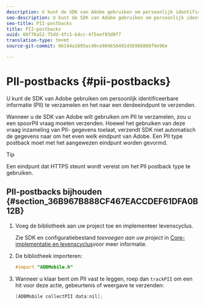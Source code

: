 ```yaml
---
description: U kunt de SDK van Adobe gebruiken om persoonlijk identificeerbare informatie (PII) te verzamelen en het naar een derdeeindpunt te verzenden.
seo-description: U kunt de SDK van Adobe gebruiken om persoonlijk identificeerbare informatie (PII) te verzamelen en het naar een derdeeindpunt te verzenden.
seo-title: PII-postbacks
title: PII-postbacks
uuid: 08f76a52-75dd-4fc1-b4cc-4f5eef93d0f7
translation-type: tm+mt
source-git-commit: 06144a1695ac40ce984656491456968888f9e96e

---
```



# PII-postbacks {#pii-postbacks}

U kunt de SDK van Adobe gebruiken om persoonlijk identificeerbare informatie (PII) te verzamelen en het naar een derdeeindpunt te verzenden.

Wanneer u de SDK van Adobe wilt gebruiken om PII te verzamelen, zou u een spoorPII vraag moeten verzenden. Hoewel het gebruiken van deze vraag inzameling van PII- gegevens toelaat, verzendt SDK niet automatisch de gegevens naar om het even welk eindpunt van Adobe. Een PII type postback moet met het aangewezen eindpunt worden gevormd.

>[!TIP]
>
>Een eindpunt dat HTTPS steunt wordt vereist om het PII postback type te gebruiken.

## PII-postbacks bijhouden {#section_36B967B888CF467EACCDEF61DFA0B12B}

1. Voeg de bibliotheek aan uw project toe en implementeer levenscyclus.

   Zie SDK en configuratiebestand *toevoegen aan uw project* in [Core-implementatie en levenscyclus](/help/ios/getting-started/dev-qs.md)voor meer informatie.
1. De bibliotheek importeren:

   ```objective-c
   #import "ADBMobile.h"
   ```

1. Wanneer u klaar bent om PII vast te leggen, roep dan `trackPII` om een hit voor deze actie, gebeurtenis of weergave te verzenden:

   ```objective-c
   [ADBMobile collectPII data:nil];
   ```

